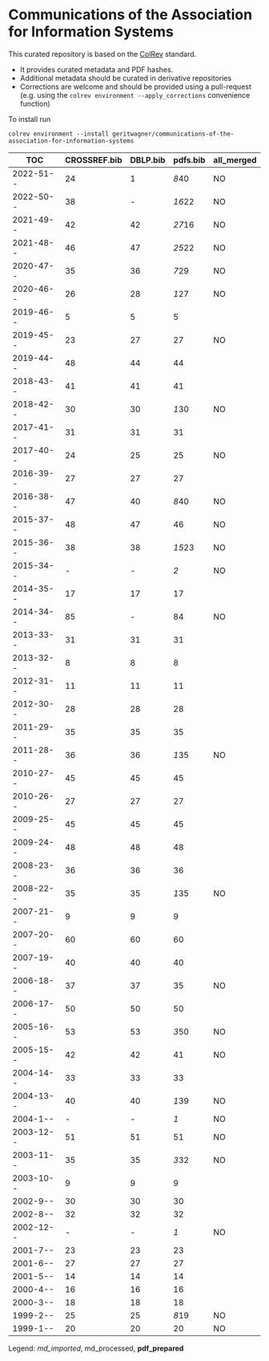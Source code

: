 # Communications of the Association for Information Systems

This curated repository is based on the [ColRev](https://github.com/geritwagner/colrev_core) standard.

- It provides curated metadata and PDF hashes.
- Additional metadata should be curated in derivative repositories
- Corrections are welcome and should be provided using a pull-request (e.g. using the `colrev environment --apply_corrections` convenience function)

To install run

```
colrev environment --install geritwagner/communications-of-the-association-for-information-systems
```

<!-- TABLE_SUMMARY -->

|TOC           |CROSSREF.bib    |DBLP.bib        |pdfs.bib        |all_merged      |
|--------------|----------------|----------------|----------------|----------------|
|2022-51--     |              24|               1|           *8*40|              NO|
|2022-50--     |              38|               -|          *16*22|              NO|
|2021-49--     |              42|              42|          *27*16|              NO|
|2021-48--     |              46|              47|          *25*22|              NO|
|2020-47--     |              35|              36|           *7*29|              NO|
|2020-46--     |              26|              28|           *1*27|              NO|
|2019-46--     |               5|               5|               5|                |
|2019-45--     |              23|              27|              27|              NO|
|2019-44--     |              48|              44|              44|                |
|2018-43--     |              41|              41|              41|                |
|2018-42--     |              30|              30|           *1*30|              NO|
|2017-41--     |              31|              31|              31|                |
|2017-40--     |              24|              25|              25|              NO|
|2016-39--     |              27|              27|              27|                |
|2016-38--     |              47|              40|           *8*40|              NO|
|2015-37--     |              48|              47|              46|              NO|
|2015-36--     |              38|              38|          *15*23|              NO|
|2015-34--     |               -|               -|             *2*|              NO|
|2014-35--     |              17|              17|              17|                |
|2014-34--     |              85|               -|              84|              NO|
|2013-33--     |              31|              31|              31|                |
|2013-32--     |               8|               8|               8|                |
|2012-31--     |              11|              11|              11|                |
|2012-30--     |              28|              28|              28|                |
|2011-29--     |              35|              35|              35|                |
|2011-28--     |              36|              36|           *1*35|              NO|
|2010-27--     |              45|              45|              45|                |
|2010-26--     |              27|              27|              27|                |
|2009-25--     |              45|              45|              45|                |
|2009-24--     |              48|              48|              48|                |
|2008-23--     |              36|              36|              36|                |
|2008-22--     |              35|              35|           *1*35|              NO|
|2007-21--     |               9|               9|               9|                |
|2007-20--     |              60|              60|              60|                |
|2007-19--     |              40|              40|              40|                |
|2006-18--     |              37|              37|              35|              NO|
|2006-17--     |              50|              50|              50|                |
|2005-16--     |              53|              53|           *3*50|              NO|
|2005-15--     |              42|              42|              41|              NO|
|2004-14--     |              33|              33|              33|                |
|2004-13--     |              40|              40|           *1*39|              NO|
|2004-1--      |               -|               -|             *1*|              NO|
|2003-12--     |              51|              51|              51|              NO|
|2003-11--     |              35|              35|           *3*32|              NO|
|2003-10--     |               9|               9|               9|                |
|2002-9--      |              30|              30|              30|                |
|2002-8--      |              32|              32|              32|                |
|2002-12--     |               -|               -|             *1*|              NO|
|2001-7--      |              23|              23|              23|                |
|2001-6--      |              27|              27|              27|                |
|2001-5--      |              14|              14|              14|                |
|2000-4--      |              16|              16|              16|                |
|2000-3--      |              18|              18|              18|                |
|1999-2--      |              25|              25|           *8*19|              NO|
|1999-1--      |              20|              20|              20|              NO|

Legend: *md_imported*, md_processed, **pdf_prepared**
